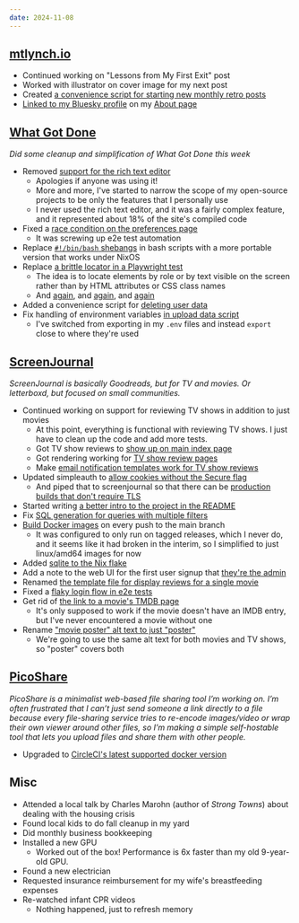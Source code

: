 ```yaml
---
date: 2024-11-08
---
```


## [mtlynch.io](https://mtlynch.io)

- Continued working on "Lessons from My First Exit" post
- Worked with illustrator on cover image for my next post
- Created [a convenience script for starting new monthly retro posts](https://github.com/mtlynch/mtlynch.io/pull/1287)
- [Linked to my Bluesky profile](https://github.com/mtlynch/mtlynch.io/pull/1290) on my [About page](https://mtlynch.io/about/)

## [What Got Done](https://github.com/mtlynch/whatgotdone)

_Did some cleanup and simplification of What Got Done this week_

- Removed [support for the rich text editor](https://github.com/mtlynch/whatgotdone/pull/948)
  - Apologies if anyone was using it!
  - More and more, I've started to narrow the scope of my open-source projects to be only the features that I personally use
  - I never used the rich text editor, and it was a fairly complex feature, and it represented about 18% of the site's compiled code
- Fixed a [race condition on the preferences page](https://github.com/mtlynch/whatgotdone/pull/953)
  - It was screwing up e2e test automation
- Replace [`#!/bin/bash` shebangs](https://github.com/mtlynch/whatgotdone/pull/945) in bash scripts with a more portable version that works under NixOS
- Replace [a brittle locator in a Playwright test](https://github.com/mtlynch/whatgotdone/pull/947)
  - The idea is to locate elements by role or by text visible on the screen rather than by HTML attributes or CSS class names
  - And [again](https://github.com/mtlynch/whatgotdone/pull/950), and [again](https://github.com/mtlynch/whatgotdone/pull/951), and [again](https://github.com/mtlynch/whatgotdone/pull/952)
- Added a convenience script for [deleting user data](https://github.com/mtlynch/whatgotdone/pull/944)
- Fix handling of environment variables [in upload data script](https://github.com/mtlynch/whatgotdone/pull/946)
  - I've switched from exporting in my `.env` files and instead `export` close to where they're used

## [ScreenJournal](https://thescreenjournal.com/)

_ScreenJournal is basically Goodreads, but for TV and movies. Or letterboxd, but focused on small communities._

- Continued working on support for reviewing TV shows in addition to just movies
  - At this point, everything is functional with reviewing TV shows. I just have to clean up the code and add more tests.
  - Got TV show reviews to [show up on main index page](https://github.com/mtlynch/screenjournal/pull/345)
  - Got rendering working for [TV show review pages](https://github.com/mtlynch/screenjournal/pull/347)
  - Make [email notification templates work for TV show reviews](https://github.com/mtlynch/screenjournal/pull/352)
- Updated simpleauth to [allow cookies without the Secure flag](https://github.com/mtlynch/simpleauth/pull/10)
  - And piped that to screenjournal so that there can be [production builds that don't require TLS](https://github.com/mtlynch/screenjournal/pull/357)
- Started writing [a better intro to the project in the README](https://github.com/mtlynch/screenjournal/pull/354)
- Fix [SQL generation for queries with multiple filters](https://github.com/mtlynch/screenjournal/pull/351)
- [Build Docker images](https://github.com/mtlynch/screenjournal/pull/355) on every push to the main branch
  - It was configured to only run on tagged releases, which I never do, and it seems like it had broken in the interim, so I simplified to just linux/amd64 images for now
- Added [sqlite to the Nix flake](https://github.com/mtlynch/screenjournal/pull/346)
- Add a note to the web UI for the first user signup that [they're the admin](https://github.com/mtlynch/screenjournal/pull/356)
- Renamed [the template file for display reviews for a single movie](https://github.com/mtlynch/screenjournal/pull/348)
- Fixed a [flaky login flow in e2e tests](https://github.com/mtlynch/screenjournal/pull/358)
- Get rid of [the link to a movie's TMDB page](https://github.com/mtlynch/screenjournal/pull/349)
  - It's only supposed to work if the movie doesn't have an IMDB entry, but I've never encountered a movie without one
- Rename ["movie poster" alt text to just "poster"](https://github.com/mtlynch/screenjournal/pull/350)
  - We're going to use the same alt text for both movies and TV shows, so "poster" covers both

## [PicoShare](https://pico.rocks)

_PicoShare is a minimalist web-based file sharing tool I’m working on. I’m often frustrated that I can’t just send someone a link directly to a file because every file-sharing service tries to re-encode images/video or wrap their own viewer around other files, so I’m making a simple self-hostable tool that lets you upload files and share them with other people._

- Upgraded to [CircleCI's latest supported docker version](https://github.com/mtlynch/picoshare/pull/603)

## Misc

- Attended a local talk by Charles Marohn (author of _Strong Towns_) about dealing with the housing crisis
- Found local kids to do fall cleanup in my yard
- Did monthly business bookkeeping
- Installed a new GPU
  - Worked out of the box! Performance is 6x faster than my old 9-year-old GPU.
- Found a new electrician
- Requested insurance reimbursement for my wife's breastfeeding expenses
- Re-watched infant CPR videos
  - Nothing happened, just to refresh memory
